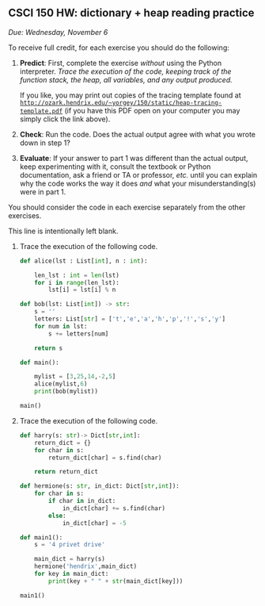 CSCI 150 HW: dictionary + heap reading practice
-----------------------------------------------

*Due: Wednesday, November 6*

To receive full credit, for each exercise you should do the following:

1. **Predict**: First, complete the exercise *without* using the
   Python interpreter.  *Trace the execution of the code, keeping
   track of the function stack, the heap, all variables, and any
   output produced.*

    If you like, you may print out copies of the tracing template
    found at
    [`http://ozark.hendrix.edu/~yorgey/150/static/heap-tracing-template.pdf`](http://ozark.hendrix.edu/~yorgey/150/static/heap-tracing-template.pdf)
    (if you have this PDF open on your computer you may simply click
    the link above).

2. **Check**: Run the code.  Does the actual output agree with what
   you wrote down in step 1?

3. **Evaluate**: If your answer to part 1 was different than the
   actual output, keep experimenting with it, consult the textbook or
   Python documentation, ask a friend or TA or professor, *etc.* until
   you can explain why the code works the way it does *and* what your
   misunderstanding(s) were in part 1.

You should consider the code in each exercise separately from the
other exercises.

This line is intentionally left blank.

1. Trace the execution of the following code.

    ``` python
    def alice(lst : List[int], n : int):

        len_lst : int = len(lst)
        for i in range(len_lst):
            lst[i] = lst[i] % n

    def bob(lst: List[int]) -> str:
        s = ''
        letters: List[str] = ['t','e','a','h','p','!','s','y']
        for num in lst:
            s += letters[num]

        return s

    def main():

        mylist = [3,25,14,-2,5]
        alice(mylist,6)
        print(bob(mylist))

    main()
    ```


2. Trace the execution of the following code.

    ``` python
    def harry(s: str)-> Dict[str,int]:
        return_dict = {}
        for char in s:
            return_dict[char] = s.find(char)

        return return_dict

    def hermione(s: str, in_dict: Dict[str,int]):
        for char in s:
            if char in in_dict:
                in_dict[char] += s.find(char)
            else:
                in_dict[char] = -5

    def main1():
        s = '4 privet drive'

        main_dict = harry(s)
        hermione('hendrix',main_dict)
        for key in main_dict:
            print(key + " " + str(main_dict[key]))

    main1()
    ```

